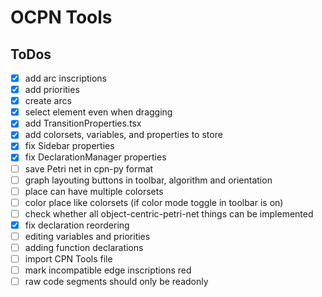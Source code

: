 # OCPN Tools

## ToDos

- [x] add arc inscriptions
- [x] add priorities
- [x] create arcs
- [x] select element even when dragging
- [x] add TransitionProperties.tsx
- [x] add colorsets, variables, and properties to store
- [x] fix Sidebar properties
- [x] fix DeclarationManager properties 
- [ ] save Petri net in cpn-py format
- [ ] graph layouting buttons in toolbar, algorithm and orientation
- [ ] place can have multiple colorsets
- [ ] color place like colorsets (if color mode toggle in toolbar is on)
- [ ] check whether all object-centric-petri-net things can be implemented
- [x] fix declaration reordering
- [ ] editing variables and priorities
- [ ] adding function declarations
- [ ] import CPN Tools file
- [ ] mark incompatible edge inscriptions red
- [ ] raw code segments should only be readonly
